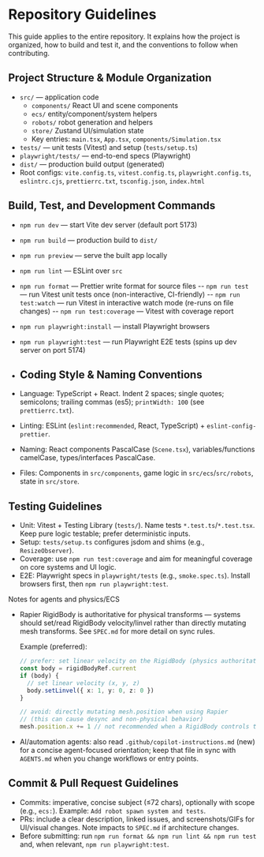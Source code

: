 # Repository Guidelines

This guide applies to the entire repository. It explains how the project is organized, how to build and test it, and the conventions to follow when contributing.

## Project Structure & Module Organization

- `src/` — application code
  - `components/` React UI and scene components
  - `ecs/` entity/component/system helpers
  - `robots/` robot generation and helpers
  - `store/` Zustand UI/simulation state
  - Key entries: `main.tsx`, `App.tsx`, `components/Simulation.tsx`
- `tests/` — unit tests (Vitest) and setup (`tests/setup.ts`)
- `playwright/tests/` — end-to-end specs (Playwright)
- `dist/` — production build output (generated)
- Root configs: `vite.config.ts`, `vitest.config.ts`, `playwright.config.ts`, `eslintrc.cjs`, `prettierrc.txt`, `tsconfig.json`, `index.html`

## Build, Test, and Development Commands

- `npm run dev` — start Vite dev server (default port 5173)
- `npm run build` — production build to `dist/`
- `npm run preview` — serve the built app locally
- `npm run lint` — ESLint over `src`
- `npm run format` — Prettier write format for source files
-- `npm run test` — run Vitest unit tests once (non-interactive, CI-friendly)
-- `npm run test:watch` — run Vitest in interactive watch mode (re-runs on file changes)
-- `npm run test:coverage` — Vitest with coverage report
- `npm run playwright:install` — install Playwright browsers
- `npm run playwright:test` — run Playwright E2E tests (spins up dev server on port 5174)

- ## Coding Style & Naming Conventions

- Language: TypeScript + React. Indent 2 spaces; single quotes; semicolons; trailing commas (es5); `printWidth: 100` (see `prettierrc.txt`).
- Linting: ESLint (`eslint:recommended`, React, TypeScript) + `eslint-config-prettier`.
- Naming: React components PascalCase (`Scene.tsx`), variables/functions camelCase, types/interfaces PascalCase.
- Files: Components in `src/components`, game logic in `src/ecs`/`src/robots`, state in `src/store`.

 
## Testing Guidelines

- Unit: Vitest + Testing Library (`tests/`). Name tests `*.test.ts`/`*.test.tsx`. Keep pure logic testable; prefer deterministic inputs.
- Setup: `tests/setup.ts` configures jsdom and shims (e.g., `ResizeObserver`).
- Coverage: use `npm run test:coverage` and aim for meaningful coverage on core systems and UI logic.
- E2E: Playwright specs in `playwright/tests` (e.g., `smoke.spec.ts`). Install browsers first, then `npm run playwright:test`.

Notes for agents and physics/ECS

- Rapier RigidBody is authoritative for physical transforms — systems should set/read RigidBody velocity/linvel rather than directly mutating mesh transforms. See `SPEC.md` for more detail on sync rules.
  
  Example (preferred):

  ```ts
  // prefer: set linear velocity on the RigidBody (physics authoritative)
  const body = rigidBodyRef.current
  if (body) {
    // set linear velocity (x, y, z)
    body.setLinvel({ x: 1, y: 0, z: 0 })
  }
  ```

  ```ts
  // avoid: directly mutating mesh.position when using Rapier
  // (this can cause desync and non-physical behavior)
  mesh.position.x += 1 // not recommended when a RigidBody controls transform
  ```

- AI/automation agents: also read `.github/copilot-instructions.md` (new) for a concise agent-focused orientation; keep that file in sync with `AGENTS.md` when you change workflows or entry points.

## Commit & Pull Request Guidelines

- Commits: imperative, concise subject (≤72 chars), optionally with scope (e.g., `ecs:`). Example: `Add robot spawn system and tests`.
- PRs: include a clear description, linked issues, and screenshots/GIFs for UI/visual changes. Note impacts to `SPEC.md` if architecture changes.
- Before submitting: run `npm run format && npm run lint && npm run test` and, when relevant, `npm run playwright:test`.

